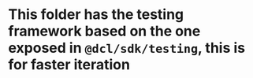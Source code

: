 # This folder has the testing framework based on the one exposed in `@dcl/sdk/testing`, this is for faster iteration